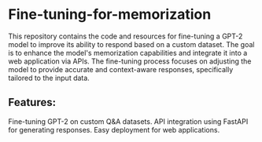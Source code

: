 # Fine-tuning-for-memorization
This repository contains the code and resources for fine-tuning a GPT-2 model to improve its ability to respond based on a custom dataset. The goal is to enhance the model's memorization capabilities and integrate it into a web application via APIs. The fine-tuning process focuses on adjusting the model to provide accurate and context-aware responses, specifically tailored to the input data.

## Features:
Fine-tuning GPT-2 on custom Q&A datasets.
API integration using FastAPI for generating responses.
Easy deployment for web applications.
